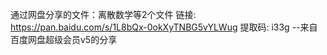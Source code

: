 通过网盘分享的文件：离散数学等2个文件
链接: https://pan.baidu.com/s/1L8bQx-0okXyTNBG5vYLWug 提取码: i33g 
--来自百度网盘超级会员v5的分享
